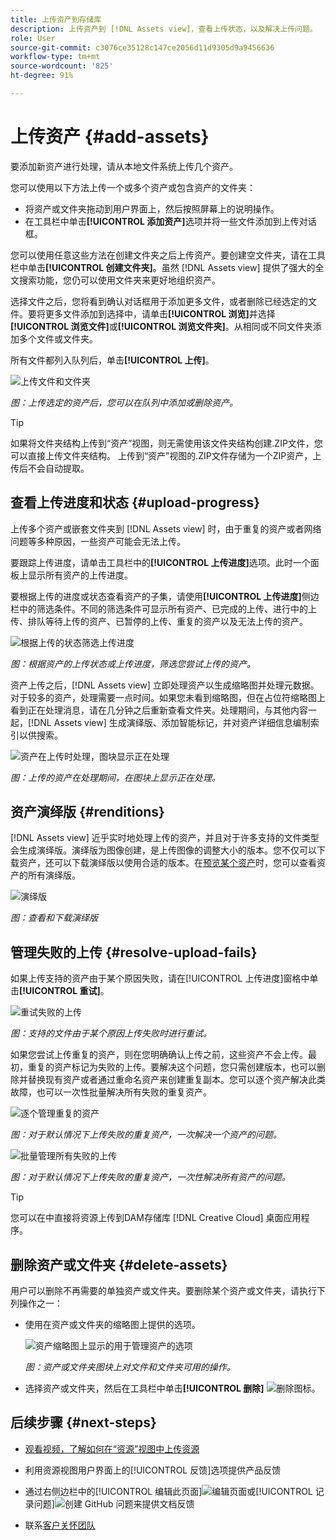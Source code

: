 ```yaml
---
title: 上传资产到存储库
description: 上传资产到 [!DNL Assets view]，查看上传状态，以及解决上传问题。
role: User
source-git-commit: c3076ce35128c147ce2056d11d9305d9a9456636
workflow-type: tm+mt
source-wordcount: '825'
ht-degree: 91%

---
```


# 上传资产 {#add-assets}

要添加新资产进行处理，请从本地文件系统上传几个资产。<!-- TBD: Many of the [common file formats are supported](/help/assets/supported-file-formats-assets-view.md). -->

您可以使用以下方法上传一个或多个资产或包含资产的文件夹：

* 将资产或文件夹拖动到用户界面上，然后按照屏幕上的说明操作。
* 在工具栏中单击&#x200B;**[!UICONTROL 添加资产]**&#x200B;选项并将一些文件添加到上传对话框。

<!-- TBD: Update this GIF
![Asset and nested folder upload demo](assets/do-not-localize/upload-assets.gif) -->

您可以使用任意这些方法在创建文件夹之后上传资产。要创建空文件夹，请在工具栏中单击&#x200B;**[!UICONTROL 创建文件夹]**。虽然 [!DNL Assets view] 提供了强大的全文搜索功能，您仍可以使用文件夹来更好地组织资产。

选择文件之后，您将看到确认对话框用于添加更多文件，或者删除已经选定的文件。要将更多文件添加到选择中，请单击&#x200B;**[!UICONTROL 浏览]**&#x200B;并选择&#x200B;**[!UICONTROL 浏览文件]**&#x200B;或&#x200B;**[!UICONTROL 浏览文件夹]**。从相同或不同文件夹添加多个文件或文件夹。

所有文件都列入队列后，单击&#x200B;**[!UICONTROL 上传]**。

![上传文件和文件夹](assets/upload-browse-files-folders.png)

*图：上传选定的资产后，您可以在队列中添加或删除资产。*

>[!TIP]
>
>如果将文件夹结构上传到“资产”视图，则无需使用该文件夹结构创建.ZIP文件，您可以直接上传文件夹结构。 上传到“资产”视图的.ZIP文件存储为一个ZIP资产，上传后不会自动提取。

## 查看上传进度和状态 {#upload-progress}

上传多个资产或嵌套文件夹到 [!DNL Assets view] 时，由于重复的资产或者网络问题等多种原因，一些资产可能会无法上传。

要跟踪上传进度，请单击工具栏中的&#x200B;**[!UICONTROL 上传进度]**&#x200B;选项。此时一个面板上显示所有资产的上传进度。

要根据上传的进度或状态查看资产的子集，请使用&#x200B;**[!UICONTROL 上传进度]**&#x200B;侧边栏中的筛选条件。不同的筛选条件可显示所有资产、已完成的上传、进行中的上传、排队等待上传的资产、已暂停的上传、重复的资产以及无法上传的资产。

![根据上传的状态筛选上传进度](assets/filter-upload-progress.png)

*图：根据资产的上传状态或上传进度，筛选您尝试上传的资产。*

资产上传之后，[!DNL Assets view] 立即处理资产以生成缩略图并处理元数据。对于较多的资产，处理需要一点时间。如果您未看到缩略图，但在占位符缩略图上看到正在处理消息，请在几分钟之后重新查看文件夹。处理期间，与其他内容一起，[!DNL Assets view] 生成演绎版、添加智能标记，并对资产详细信息编制索引以供搜索。

![资产在上传时处理，图块显示正在处理](assets/upload-processing.png)

*图：上传的资产在处理期间，在图块上显示正在处理。*

## 资产演绎版 {#renditions}

[!DNL Assets view] 近乎实时地处理上传的资产，并且对于许多支持的文件类型会生成演绎版。演绎版为图像创建，是上传图像的调整大小的版本。您不仅可以下载资产，还可以下载演绎版以使用合适的版本。在[预览某个资产](/help/assets/navigate-assets-view.md#preview-assets)时，您可以查看资产的所有演绎版。

![演绎版](assets/renditions-view-download.png)

*图：查看和下载演绎版*

## 管理失败的上传 {#resolve-upload-fails}

如果上传支持的资产由于某个原因失败，请在[!UICONTROL 上传进度]窗格中单击&#x200B;**[!UICONTROL 重试]**。

![重试失败的上传](assets/upload-retry.png)

*图：支持的文件由于某个原因上传失败时进行重试。*

如果您尝试上传重复的资产，则在您明确确认上传之前，这些资产不会上传。最初，重复的资产标记为失败的上传。要解决这个问题，您只需创建版本，也可以删除并替换现有资产或者通过重命名资产来创建重复副本。您可以逐个资产解决此类故障，也可以一次性批量解决所有失败的重复资产。

![逐个管理重复的资产](assets/uploads-manage-duplicates.png)

*图：对于默认情况下上传失败的重复资产，一次解决一个资产的问题。*

![批量管理所有失败的上传](assets/upload-progress-manage-failed-uploads.png)

*图：对于默认情况下上传失败的重复资产，一次性解决所有资产的问题。*

>[!TIP]
>
>您可以在中直接将资源上传到DAM存储库 [!DNL Creative Cloud] 桌面应用程序。
<!--TBD
See how [[!DNL Assets view] integrates with [!DNL Adobe Asset Link]](/help/assets/integration-assets-view.md).
-->

## 删除资产或文件夹 {#delete-assets}

用户可以删除不再需要的单独资产或文件夹。要删除某个资产或文件夹，请执行下列操作之一：

* 使用在资产或文件夹的缩略图上提供的选项。

  ![资产缩略图上显示的用于管理资产的选项](assets/options-on-thumbnail.png)

  *图：资产或文件夹图块上对文件和文件夹可用的操作。*

* 选择资产或文件夹，然后在工具栏中单击&#x200B;**[!UICONTROL 删除]** ![删除图标](assets/do-not-localize/delete-icon.png)。

## 后续步骤 {#next-steps}

* [观看视频，了解如何在“资源”视图中上传资源](https://experienceleague.adobe.com/docs/experience-manager-learn/assets-essentials/basics/creating.html)

* 利用资源视图用户界面上的[!UICONTROL 反馈]选项提供产品反馈

* 通过右侧边栏中的[!UICONTROL 编辑此页面]![编辑页面](assets/do-not-localize/edit-page.png)或[!UICONTROL 记录问题]![创建 GitHub 问题](assets/do-not-localize/github-issue.png)来提供文档反馈

* 联系[客户关怀团队](https://experienceleague.adobe.com/?support-solution=General#support)
